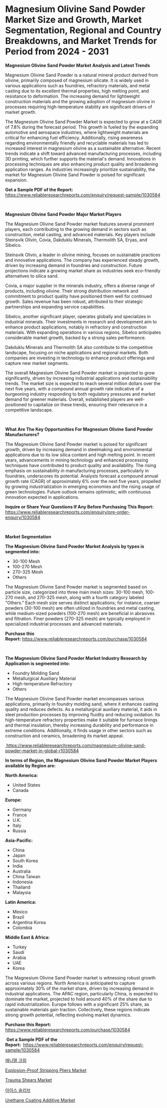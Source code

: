 <p><h1>Magnesium Olivine Sand Powder Market Size and Growth, Market Segmentation, Regional and Country Breakdowns, and Market Trends for Period from 2024 -  2031</h1></p><p><strong>Magnesium Olivine Sand Powder Market Analysis and Latest Trends</strong></p>
<p><p>Magnesium Olivine Sand Powder is a natural mineral product derived from olivine, primarily composed of magnesium silicate. It is widely used in various applications such as foundries, refractory materials, and metal casting due to its excellent thermal properties, high melting point, and resistance to deformation. The increasing demand for lightweight construction materials and the growing adoption of magnesium olivine in processes requiring high-temperature stability are significant drivers of market growth.</p><p>The Magnesium Olivine Sand Powder Market is expected to grow at a CAGR of 7.8% during the forecast period. This growth is fueled by the expanding automotive and aerospace industries, where lightweight materials are critical for enhancing fuel efficiency. Additionally, rising awareness regarding environmentally friendly and recyclable materials has led to increased interest in magnesium olivine as a sustainable alternative. Recent trends indicate a shift toward advanced manufacturing processes, including 3D printing, which further supports the material's demand. Innovations in processing techniques are also enhancing product quality and broadening application ranges. As industries increasingly prioritize sustainability, the market for Magnesium Olivine Sand Powder is poised for significant expansion.</p></p>
<p><strong>Get a Sample PDF of the Report:&nbsp;</strong> <a href="https://www.reliableresearchreports.com/enquiry/request-sample/1030584">https://www.reliableresearchreports.com/enquiry/request-sample/1030584</a></p>
<p>&nbsp;</p>
<p><strong>Magnesium Olivine Sand Powder Major Market Players</strong></p>
<p><p>The Magnesium Olivine Sand Powder market features several prominent players, each contributing to the growing demand in sectors such as construction, metal casting, and advanced materials. Key players include Steinsvik Olivin, Covia, Dakduklu Minerals, Thermolith SA, Eryas, and Sibelco.</p><p>Steinsvik Olivin, a leader in olivine mining, focuses on sustainable practices and innovative applications. The company has experienced steady growth, driven by increasing demand in foundries and construction. Future projections indicate a growing market share as industries seek eco-friendly alternatives to silica sand.</p><p>Covia, a major supplier in the minerals industry, offers a diverse range of products, including olivine. Their strong distribution network and commitment to product quality have positioned them well for continued growth. Sales revenue has been robust, attributed to their strategic partnerships and expanding service capabilities.</p><p>Sibelco, another significant player, operates globally and specializes in industrial minerals. Their investments in research and development aim to enhance product applications, notably in refractory and construction materials. With expanding operations in various regions, Sibelco anticipates considerable market growth, backed by a strong sales performance.</p><p>Dakduklu Minerals and Thermolith SA also contribute to the competitive landscape, focusing on niche applications and regional markets. Both companies are investing in technology to enhance product offerings and capture new market segments.</p><p>The overall Magnesium Olivine Sand Powder market is projected to grow significantly, driven by increasing industrial applications and sustainability trends. The market size is expected to reach several million dollars over the next five years, with a compound annual growth rate indicative of a burgeoning industry responding to both regulatory pressures and market demand for greener materials. Overall, established players are well-positioned to capitalize on these trends, ensuring their relevance in a competitive landscape.</p></p>
<p>&nbsp;</p>
<p><strong>What Are The Key Opportunities For Magnesium Olivine Sand Powder Manufacturers?</strong></p>
<p><p>The Magnesium Olivine Sand Powder market is poised for significant growth, driven by increasing demand in steelmaking and environmental applications due to its low silica content and high melting point. In recent years, advancements in mining technology and enhanced processing techniques have contributed to product quality and availability. The rising emphasis on sustainability in manufacturing processes, particularly in foundries, underscores its potential. Analysts forecast a compound annual growth rate (CAGR) of approximately 6% over the next five years, propelled by growing industrialization in emerging economies and the rising usage of green technologies. Future outlook remains optimistic, with continuous innovation expected in applications.</p></p>
<p><strong>Inquire or Share Your Questions If Any Before Purchasing This Report:</strong> <a href="https://www.reliableresearchreports.com/enquiry/pre-order-enquiry/1030584">https://www.reliableresearchreports.com/enquiry/pre-order-enquiry/1030584</a></p>
<p>&nbsp;</p>
<p><strong>Market Segmentation</strong></p>
<p><strong>The Magnesium Olivine Sand Powder Market Analysis by types is segmented into:</strong></p>
<p><ul><li>30-100 Mesh</li><li>100-270 Mesh</li><li>270-325 Mesh</li><li>Others</li></ul></p>
<p><p>The Magnesium Olivine Sand Powder market is segmented based on particle size, categorized into three main mesh sizes: 30-100 mesh, 100-270 mesh, and 270-325 mesh, along with a fourth category labeled "Others." Each mesh size serves distinct applications; for instance, coarser powders (30-100 mesh) are often utilized in foundries and metal casting, while medium-sized powders (100-270 mesh) are beneficial in abrasives and filtration. Finer powders (270-325 mesh) are typically employed in specialized industrial processes and advanced materials.</p></p>
<p><strong>Purchase this Report:&nbsp;</strong><a href="https://www.reliableresearchreports.com/purchase/1030584">https://www.reliableresearchreports.com/purchase/1030584</a></p>
<p>&nbsp;</p>
<p><strong>The Magnesium Olivine Sand Powder Market Industry Research by Application is segmented into:</strong></p>
<p><ul><li>Foundry Molding Sand</li><li>Metallurgical Auxiliary Material</li><li>High-temperature Refractory</li><li>Others</li></ul></p>
<p><p>The Magnesium Olivine Sand Powder market encompasses various applications, primarily in foundry molding sand, where it enhances casting quality and reduces defects. As a metallurgical auxiliary material, it aids in steel production processes by improving fluidity and reducing oxidation. Its high-temperature refractory properties make it suitable for furnace linings and thermal insulation, thereby increasing durability and performance in extreme conditions. Additionally, it finds usage in other sectors such as construction and ceramics, broadening its market appeal.</p></p>
<p><a href="https://www.reliableresearchreports.com/magnesium-olivine-sand-powder-market-in-global-r1030584">&nbsp;https://www.reliableresearchreports.com/magnesium-olivine-sand-powder-market-in-global-r1030584</a></p>
<p><strong>In terms of Region, the Magnesium Olivine Sand Powder Market Players available by Region are:</strong></p>
<p>
    <p> <strong> North America: </strong>
        <ul>
            <li>United States</li>
            <li>Canada</li>
        </ul>
        </p> 
    <p> <strong> Europe: </strong>
        <ul>
            <li>Germany</li>
            <li>France</li>
            <li>U.K.</li>
            <li>Italy</li>
            <li>Russia</li>
        </ul>
        </p> 
    <p> <strong> Asia-Pacific: </strong>
        <ul>
            <li>China</li>
            <li>Japan</li>
            <li>South Korea</li>
            <li>India</li>
            <li>Australia</li>
            <li>China Taiwan</li>
            <li>Indonesia</li>
            <li>Thailand</li>
            <li>Malaysia</li>
        </ul>
        </p> 
    <p> <strong> Latin America: </strong>
        <ul>
            <li>Mexico</li>
            <li>Brazil</li>
            <li>Argentina Korea</li>
            <li>Colombia</li>
        </ul>
        </p> 
    <p> <strong> Middle East & Africa: </strong>
        <ul>
            <li>Turkey</li>
            <li>Saudi</li>
            <li>Arabia</li>
            <li>UAE</li>
            <li>Korea</li>
        </ul>
    </p>
    </p>
<p><p>The Magnesium Olivine Sand Powder market is witnessing robust growth across various regions. North America is anticipated to capture approximately 30% of the market share, driven by increasing demand in industrial applications. The APAC region, particularly China, is expected to dominate the market, projected to hold around 40% of the share due to rapid industrialization. Europe follows with a significant 25% share, as sustainable materials gain traction. Collectively, these regions indicate strong growth potential, reflecting evolving market dynamics.</p></p>
<p><strong>Purchase this Report: </strong><a href="https://www.reliableresearchreports.com/purchase/1030584">https://www.reliableresearchreports.com/purchase/1030584</a></p>
<p>&nbsp;<strong>Get a Sample PDF of the Report:&nbsp;&nbsp;</strong><a href="https://www.reliableresearchreports.com/enquiry/request-sample/1030584">https://www.reliableresearchreports.com/enquiry/request-sample/1030584</a></p>
<p><strong></strong></p>
<p><p><a href="https://medium.com/@orethamorq3j0/%EB%8F%99%EB%AC%BC-%ED%81%AC%EB%A6%BC-%EC%8B%9C%EC%9E%A5-%ED%83%90%EC%83%89-2024%EB%85%84%EB%B6%80%ED%84%B0-2031%EB%85%84%EA%B9%8C%EC%A7%80%EC%9D%98-%EC%A0%84%EB%AC%B8%EA%B0%80-%EB%B6%84%EC%84%9D-%EB%B0%8F-%EC%8B%9C%EC%9E%A5-%EC%A0%84%EB%A7%9D-468cf0b95894">애니멀 크림</a></p><p><a href="https://issuu.com/reportprime-2/docs/explosion-proof-stripping-pliers-ma_52a1ad239f319b">Explosion-Proof Stripping Pliers Market</a></p><p><a href="https://www.linkedin.com/pulse/global-trauma-shears-market-size-share-analysis-product-smuvc?trackingId=mcdPkRmoQFqbQF2B9HoIsQ%3D%3D">Trauma Shears Market</a></p><p><a href="https://medium.com/@orethamorq3j0/%EC%84%B1%EC%9E%A5-%EC%9E%A0%EC%9E%AC%EB%A0%A5-%ED%95%B4%EC%A0%9C-2024%EB%85%84%EB%B6%80%ED%84%B0-2031%EB%85%84%EA%B9%8C%EC%A7%80%EC%9D%98-%EC%95%84%EC%9D%B4%EC%8A%A4-%EC%8A%AC%EB%A6%AC%EB%B8%8C-%EC%8B%9C%EC%9E%A5%EC%97%90-%EB%8C%80%ED%95%9C-%EC%8B%9C%EC%9E%A5-%EC%A0%84%EB%9E%B5-%EB%B6%84%EC%84%9D-%EC%98%88%EC%B8%A1-e0a9a08abbe3">아이스 슬리브</a></p><p><a href="https://issuu.com/reportprime-2/docs/urethane-coating-additive-market-si_0b0680fe09ad3e">Urethane Coating Additive Market</a></p></p>